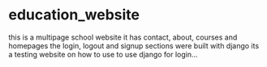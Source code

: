 # education_website
this is a multipage school website
it has contact, about, courses and homepages
the login, logout and signup sections were built with django
its a testing website on how to use to use django for login...
